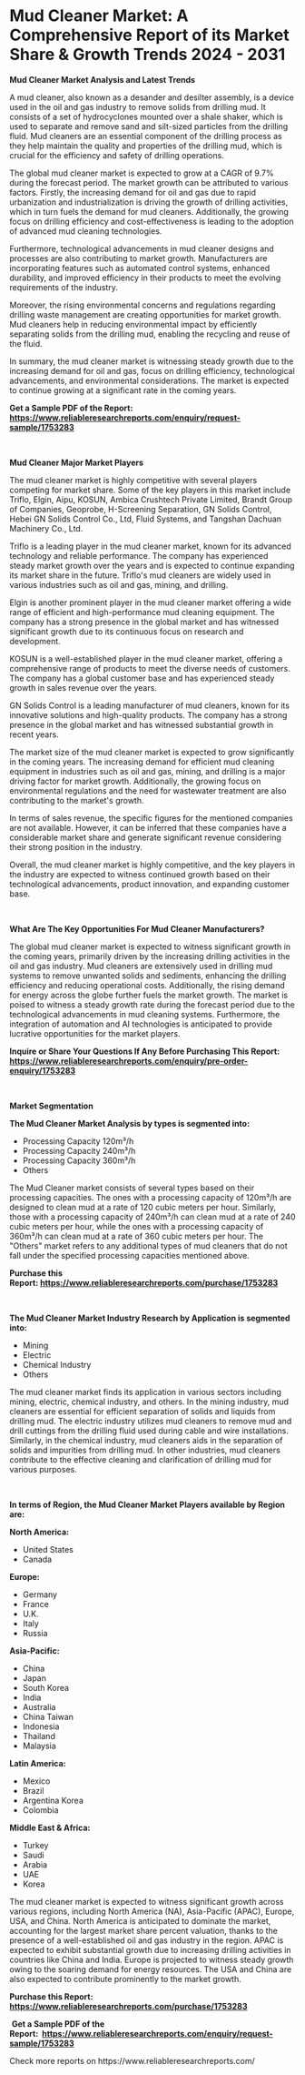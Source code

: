 <p><h1>Mud Cleaner Market: A Comprehensive Report of its Market Share & Growth Trends 2024 - 2031</h1></p><p><strong>Mud Cleaner Market Analysis and Latest Trends</strong></p>
<p><p>A mud cleaner, also known as a desander and desilter assembly, is a device used in the oil and gas industry to remove solids from drilling mud. It consists of a set of hydrocyclones mounted over a shale shaker, which is used to separate and remove sand and silt-sized particles from the drilling fluid. Mud cleaners are an essential component of the drilling process as they help maintain the quality and properties of the drilling mud, which is crucial for the efficiency and safety of drilling operations.</p><p>The global mud cleaner market is expected to grow at a CAGR of 9.7% during the forecast period. The market growth can be attributed to various factors. Firstly, the increasing demand for oil and gas due to rapid urbanization and industrialization is driving the growth of drilling activities, which in turn fuels the demand for mud cleaners. Additionally, the growing focus on drilling efficiency and cost-effectiveness is leading to the adoption of advanced mud cleaning technologies.</p><p>Furthermore, technological advancements in mud cleaner designs and processes are also contributing to market growth. Manufacturers are incorporating features such as automated control systems, enhanced durability, and improved efficiency in their products to meet the evolving requirements of the industry.</p><p>Moreover, the rising environmental concerns and regulations regarding drilling waste management are creating opportunities for market growth. Mud cleaners help in reducing environmental impact by efficiently separating solids from the drilling mud, enabling the recycling and reuse of the fluid.</p><p>In summary, the mud cleaner market is witnessing steady growth due to the increasing demand for oil and gas, focus on drilling efficiency, technological advancements, and environmental considerations. The market is expected to continue growing at a significant rate in the coming years.</p></p>
<p><strong>Get a Sample PDF of the Report:&nbsp; <a href="https://www.reliableresearchreports.com/enquiry/request-sample/1753283">https://www.reliableresearchreports.com/enquiry/request-sample/1753283</a></strong></p>
<p>&nbsp;</p>
<p><strong>Mud Cleaner Major Market Players</strong></p>
<p><p>The mud cleaner market is highly competitive with several players competing for market share. Some of the key players in this market include Triflo, Elgin, Aipu, KOSUN, Ambica Crushtech Private Limited, Brandt Group of Companies, Geoprobe, H-Screening Separation, GN Solids Control, Hebei GN Solids Control Co., Ltd, Fluid Systems, and Tangshan Dachuan Machinery Co., Ltd.</p><p>Triflo is a leading player in the mud cleaner market, known for its advanced technology and reliable performance. The company has experienced steady market growth over the years and is expected to continue expanding its market share in the future. Triflo's mud cleaners are widely used in various industries such as oil and gas, mining, and drilling.</p><p>Elgin is another prominent player in the mud cleaner market offering a wide range of efficient and high-performance mud cleaning equipment. The company has a strong presence in the global market and has witnessed significant growth due to its continuous focus on research and development.</p><p>KOSUN is a well-established player in the mud cleaner market, offering a comprehensive range of products to meet the diverse needs of customers. The company has a global customer base and has experienced steady growth in sales revenue over the years.</p><p>GN Solids Control is a leading manufacturer of mud cleaners, known for its innovative solutions and high-quality products. The company has a strong presence in the global market and has witnessed substantial growth in recent years.</p><p>The market size of the mud cleaner market is expected to grow significantly in the coming years. The increasing demand for efficient mud cleaning equipment in industries such as oil and gas, mining, and drilling is a major driving factor for market growth. Additionally, the growing focus on environmental regulations and the need for wastewater treatment are also contributing to the market's growth.</p><p>In terms of sales revenue, the specific figures for the mentioned companies are not available. However, it can be inferred that these companies have a considerable market share and generate significant revenue considering their strong position in the industry.</p><p>Overall, the mud cleaner market is highly competitive, and the key players in the industry are expected to witness continued growth based on their technological advancements, product innovation, and expanding customer base.</p></p>
<p>&nbsp;</p>
<p><strong>What Are The Key Opportunities For Mud Cleaner Manufacturers?</strong></p>
<p><p>The global mud cleaner market is expected to witness significant growth in the coming years, primarily driven by the increasing drilling activities in the oil and gas industry. Mud cleaners are extensively used in drilling mud systems to remove unwanted solids and sediments, enhancing the drilling efficiency and reducing operational costs. Additionally, the rising demand for energy across the globe further fuels the market growth. The market is poised to witness a steady growth rate during the forecast period due to the technological advancements in mud cleaning systems. Furthermore, the integration of automation and AI technologies is anticipated to provide lucrative opportunities for the market players.</p></p>
<p><strong>Inquire or Share Your Questions If Any Before Purchasing This Report: <a href="https://www.reliableresearchreports.com/enquiry/pre-order-enquiry/1753283">https://www.reliableresearchreports.com/enquiry/pre-order-enquiry/1753283</a></strong></p>
<p>&nbsp;</p>
<p><strong>Market Segmentation</strong></p>
<p><strong>The Mud Cleaner Market Analysis by types is segmented into:</strong></p>
<p><ul><li>Processing Capacity 120m³/h</li><li>Processing Capacity 240m³/h</li><li>Processing Capacity 360m³/h</li><li>Others</li></ul></p>
<p><p>The Mud Cleaner market consists of several types based on their processing capacities. The ones with a processing capacity of 120m³/h are designed to clean mud at a rate of 120 cubic meters per hour. Similarly, those with a processing capacity of 240m³/h can clean mud at a rate of 240 cubic meters per hour, while the ones with a processing capacity of 360m³/h can clean mud at a rate of 360 cubic meters per hour. The "Others" market refers to any additional types of mud cleaners that do not fall under the specified processing capacities mentioned above.</p></p>
<p><strong>Purchase this Report:&nbsp;<a href="https://www.reliableresearchreports.com/purchase/1753283">https://www.reliableresearchreports.com/purchase/1753283</a></strong></p>
<p>&nbsp;</p>
<p><strong>The Mud Cleaner Market Industry Research by Application is segmented into:</strong></p>
<p><ul><li>Mining</li><li>Electric</li><li>Chemical Industry</li><li>Others</li></ul></p>
<p><p>The mud cleaner market finds its application in various sectors including mining, electric, chemical industry, and others. In the mining industry, mud cleaners are essential for efficient separation of solids and liquids from drilling mud. The electric industry utilizes mud cleaners to remove mud and drill cuttings from the drilling fluid used during cable and wire installations. Similarly, in the chemical industry, mud cleaners aids in the separation of solids and impurities from drilling mud. In other industries, mud cleaners contribute to the effective cleaning and clarification of drilling mud for various purposes.</p></p>
<p>&nbsp;</p>
<p><strong>In terms of Region, the Mud Cleaner Market Players available by Region are:</strong></p>
<p>
    <p> <strong> North America: </strong>
        <ul>
            <li>United States</li>
            <li>Canada</li>
        </ul>
        </p> 
    <p> <strong> Europe: </strong>
        <ul>
            <li>Germany</li>
            <li>France</li>
            <li>U.K.</li>
            <li>Italy</li>
            <li>Russia</li>
        </ul>
        </p> 
    <p> <strong> Asia-Pacific: </strong>
        <ul>
            <li>China</li>
            <li>Japan</li>
            <li>South Korea</li>
            <li>India</li>
            <li>Australia</li>
            <li>China Taiwan</li>
            <li>Indonesia</li>
            <li>Thailand</li>
            <li>Malaysia</li>
        </ul>
        </p> 
    <p> <strong> Latin America: </strong>
        <ul>
            <li>Mexico</li>
            <li>Brazil</li>
            <li>Argentina Korea</li>
            <li>Colombia</li>
        </ul>
        </p> 
    <p> <strong> Middle East & Africa: </strong>
        <ul>
            <li>Turkey</li>
            <li>Saudi</li>
            <li>Arabia</li>
            <li>UAE</li>
            <li>Korea</li>
        </ul>
    </p>
    </p>
<p><p>The mud cleaner market is expected to witness significant growth across various regions, including North America (NA), Asia-Pacific (APAC), Europe, USA, and China. North America is anticipated to dominate the market, accounting for the largest market share percent valuation, thanks to the presence of a well-established oil and gas industry in the region. APAC is expected to exhibit substantial growth due to increasing drilling activities in countries like China and India. Europe is projected to witness steady growth owing to the soaring demand for energy resources. The USA and China are also expected to contribute prominently to the market growth.</p></p>
<p><strong>Purchase this Report: <a href="https://www.reliableresearchreports.com/purchase/1753283">https://www.reliableresearchreports.com/purchase/1753283</a></strong></p>
<p>&nbsp;<strong>Get a Sample PDF of the Report:&nbsp;&nbsp;<a href="https://www.reliableresearchreports.com/enquiry/request-sample/1753283">https://www.reliableresearchreports.com/enquiry/request-sample/1753283</a></strong></p>
<p><strong></strong></p>
<p>Check more reports on https://www.reliableresearchreports.com/</p>
